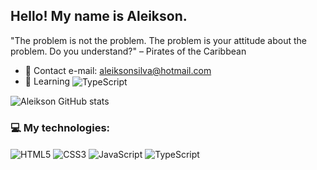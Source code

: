
## Hello! My name is Aleikson.

"The problem is not the problem. The problem is your attitude about the problem. Do you understand?" – Pirates of the Caribbean

- 📩 Contact e-mail: aleiksonsilva@hotmail.com
- 🚀 Learning <img align="center" alt="TypeScript" src="https://img.shields.io/badge/React-20232A?style=for-the-badge&logo=react&logoColor=61DAFB">


![Aleikson GitHub stats](https://github-readme-stats.vercel.app/api?username=Aleikson&show_icons=true&theme=radical)

### 💻 My technologies: 

<div style="display: inline_block"> 
<img align="center" alt="HTML5" src="https://img.shields.io/badge/HTML5-E34F26?style=for-the-badge&logo=html5&logoColor=white">
<img align="center" alt="CSS3" src="https://img.shields.io/badge/CSS3-1572B6?style=for-the-badge&logo=css3&logoColor=white">
<img align="center" alt="JavaScript" src="https://img.shields.io/badge/JavaScript-F7DF1E?style=for-the-badge&logo=javascript&logoColor=black">
<img align="center" alt="TypeScript" src="https://img.shields.io/badge/TypeScript-007ACC?style=for-the-badge&logo=typescript&logoColor=white">
</div>
